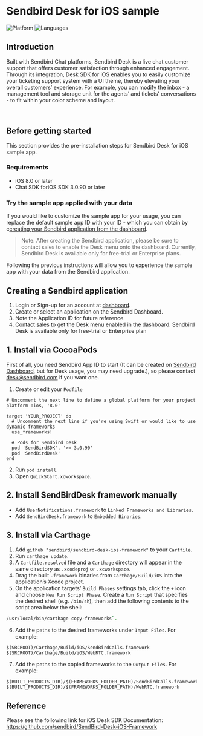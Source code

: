 # Sendbird Desk for iOS sample

![Platform](https://img.shields.io/badge/platform-iOS-orange.svg)
![Languages](https://img.shields.io/badge/language-Objective--C-orange.svg)

## Introduction

Built with Sendbird Chat platforms, Sendbird Desk is a live chat customer support that offers customer satisfaction through enhanced engagement. Through its integration, Desk SDK for iOS enables you to easily customize your ticketing support system with a UI theme, thereby elevating your overall customers’ experience. For example, you can modify the inbox - a management tool and storage unit for the agents’ and tickets’ conversations - to fit within your color scheme and layout.

<br />

## Before getting started

This section provides the pre-installation steps for Sendbird Desk for iOS sample app. 
  
### Requirements

- iOS 8.0 or later
- Chat SDK foriOS SDK 3.0.90 or later

### Try the sample app applied with your data 

If you would like to customize the sample app for your usage, you can replace the default sample app ID with your ID - which you can obtain by c[creating your Sendbird application from the dashboard](https://docs.sendbird.com/ios/quick_start#3_install_and_configure_the_chat_sdk_4_step_1_create_a_sendbird_application_from_your_dashboard).

> Note: After creating the Sendbird application, please be sure to contact sales to enable the Desk menu onto the dashboard. Currently, Sendbird Desk is available only for free-trial or Enterprise plans.

Following the previous instructions will allow you to experience the sample app with your data from the Sendbird application.

## Creating a Sendbird application
1. Login or Sign-up for an account at [dashboard](https://dashboard.sendbird.com/).
2. Create or select an application on the Sendbird Dashboard.
3. Note the Application ID for future reference.
4. [Contact sales](https://sendbird.com/contact-sales) to get the Desk menu enabled in the dashboard. Sendbird Desk is available only for free-trial or Enterprise plan 

## 1. Install via CocoaPods

First of all, you need Sendbird App ID to start (It can be created on [Sendbird Dashboard](https://dashboard.sendbird.com), but for Desk usage, you may need upgrade.), so please contact [desk@sendbird.com](mailto:desk@sendbird.com) if you want one.

1. Create or edit your `Podfile`

```
# Uncomment the next line to define a global platform for your project
platform :ios, '8.0'

target 'YOUR_PROJECT' do
  # Uncomment the next line if you're using Swift or would like to use dynamic frameworks
  use_frameworks!

  # Pods for Sendbird Desk
  pod 'SendBirdSDK', '>= 3.0.90'
  pod 'SendBirdDesk'
end
```
2. Run `pod install`.
3. Open `QuickStart.xcworkspace`.

## 2. Install SendBirdDesk framework manually
* Add `UserNotifications.framework` to `Linked Frameworks and Libraries`.
* Add `SendBirdDesk.framework` to `Embedded Binaries`.

## 3. Install via Carthage
1. Add `github "sendbird/sendbird-desk-ios-framework"`  to your `Cartfile`.
2. Run `carthage update`.
3. A `Cartfile.resolved` file and a `Carthage` directory will appear in the same directory as `.xcodeproj` or `.xcworkspace`.
4. Drag the built `.framework` binaries from `Carthage/Build/iOS` into the application’s Xcode project.
5. On the application targets’ `Build Phases` settings tab, click the `+` icon and choose `New Run Script Phase`. Create a `Run Script` that specifies the desired shell (e.g. `/bin/sh`), then add the following contents to the script area below the shell:
```bash
/usr/local/bin/carthage copy-frameworks`.
```
6. Add the paths to the desired frameworks under `Input Files`. For example:
```
$(SRCROOT)/Carthage/Build/iOS/SendBirdCalls.framework
$(SRCROOT)/Carthage/Build/iOS/WebRTC.framework
```
7. Add the paths to the copied frameworks to the `Output Files`. For example:
```
$(BUILT_PRODUCTS_DIR)/$(FRAMEWORKS_FOLDER_PATH)/SendBirdCalls.framework
$(BUILT_PRODUCTS_DIR)/$(FRAMEWORKS_FOLDER_PATH)/WebRTC.framework
```

## Reference
Please see the following link for iOS Desk SDK Documentation: https://github.com/sendbird/SendBird-Desk-iOS-Framework
